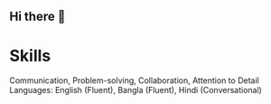 ## Hi there 👋

<div> 
  <H1> Skills </H1>
<p> Communication, Problem-solving, Collaboration, Attention to Detail  
 Languages: English (Fluent), Bangla (Fluent), Hindi (Conversational) </p>
</div>
